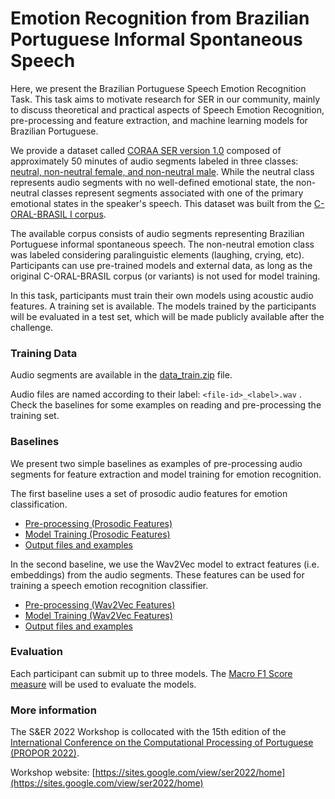 # Emotion Recognition from Brazilian Portuguese Informal Spontaneous Speech

Here, we present the Brazilian Portuguese Speech Emotion Recognition Task. This task aims to motivate research for SER in our community, mainly to discuss theoretical and practical aspects of Speech Emotion Recognition, pre-processing and feature extraction, and machine learning models for Brazilian Portuguese.

We provide a dataset called [CORAA SER version 1.0](https://drive.google.com/drive/folders/12Nuv8J7pBHJuNU3nH2c7F8VwCDEE6GDt?usp=sharing) composed of approximately 50 minutes of audio segments labeled in three classes: [neutral, non-neutral female, and non-neutral male](https://colab.research.google.com/drive/1VaSJK6MmvQ6OSwBMPNKRP6VtD2vftgo0). While the neutral class represents audio segments with no well-defined emotional state, the non-neutral classes represent segments associated with one of the primary emotional states in the speaker's speech. This dataset was built from the [C-ORAL-BRASIL I corpus](http://www.c-oral-brasil.org/).

The available corpus consists of audio segments representing Brazilian Portuguese informal spontaneous speech. The non-neutral emotion class was labeled considering paralinguistic elements (laughing, crying, etc). Participants can use pre-trained models and external data, as long as the original C-ORAL-BRASIL corpus (or variants) is not used for model training.

In this task, participants must train their own models using acoustic audio features. A training set is available. The models trained by the participants will be evaluated in a test set, which will be made publicly available after the challenge.

### Training Data

Audio segments are available in the [data_train.zip](https://drive.google.com/drive/folders/12Nuv8J7pBHJuNU3nH2c7F8VwCDEE6GDt?usp=sharing) file.

Audio files are named according to their label: `<file-id>_<label>.wav` . Check the baselines for some examples on reading and pre-processing the training set.

### Baselines

We present two simple baselines as examples of pre-processing audio segments for feature extraction and model training for emotion recognition.

The first baseline uses a set of prosodic audio features for emotion classification.

* [Pre-processing (Prosodic Features)](https://colab.research.google.com/drive/1g9IBNqqPn4WpFTGvoSYm2h7UUAzJSc_q)
* [Model Training (Prosodic Features)](https://colab.research.google.com/drive/1hdBMPrfk0-k0RxikBUs113RvNeI3o7j-)
* [Output files and examples](https://drive.google.com/drive/folders/1_jrqArRsNmBD2W4FWGoqNNNJDA7yVjUF?usp=sharing)

In the second baseline, we use the Wav2Vec model to extract features (i.e. embeddings) from the audio segments. These features can be used for training a speech emotion recognition classifier.

* [Pre-processing (Wav2Vec Features)](https://colab.research.google.com/drive/1N-QgjCax881LLH1bmsPJyLz707iO8KRc)
* [Model Training (Wav2Vec Features)](https://colab.research.google.com/drive/1kausjiMFEM5h1sJQ8CxFmRpnZKQL5-Mc)
* [Output files and examples](https://drive.google.com/drive/folders/1FGdwoaG6ERYVaisMp10TpllxG4Jjsv3o?usp=sharing)

### Evaluation 

Each participant can submit up to three models. The [Macro F1 Score measure](https://scikit-learn.org/stable/modules/generated/sklearn.metrics.f1_score.html#sklearn.metrics.f1_score) will be used to evaluate the models.

### More information

The S&ER 2022 Workshop is collocated with the 15th edition of the [International Conference on the Computational Processing of Portuguese (PROPOR 2022)](https://sites.universidadedefortaleza.com/propor2022/). 

Workshop website: [https://sites.google.com/view/ser2022/home](https://sites.google.com/view/ser2022/home)


